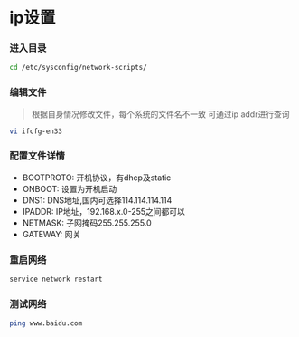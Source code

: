 # ip设置

### 进入目录
```sh
cd /etc/sysconfig/network-scripts/
```

### 编辑文件
> 根据自身情况修改文件，每个系统的文件名不一致
> 可通过ip addr进行查询
```sh
vi ifcfg-en33
```

### 配置文件详情
- BOOTPROTO: 开机协议，有dhcp及static
- ONBOOT: 设置为开机启动
- DNS1: DNS地址,国内可选择114.114.114.114
- IPADDR: IP地址，192.168.x.0-255之间都可以
- NETMASK: 子网掩码255.255.255.0
- GATEWAY: 网关

### 重启网络
```sh
service network restart
```

### 测试网络
```sh
ping www.baidu.com
```